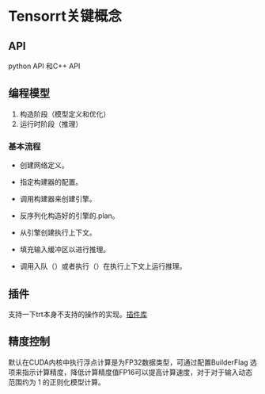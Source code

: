# Tensorrt关键概念
## API
python API 和C++ API
## 编程模型
1. 构造阶段（模型定义和优化）
2. 运行时阶段（推理）
### 基本流程
* 创建网络定义。
* 指定构建器的配置。
* 调用构建器来创建引擎。


* 反序列化构造好的引擎的.plan。
* 从引擎创建执行上下文。
* 填充输入缓冲区以进行推理。
* 调用入队（）或者执行（）在执行上下文上运行推理。

## 插件
支持一下trt本身不支持的操作的实现。[插件库](https://github.com/NVIDIA/TensorRT/tree/main/plugin)

## 精度控制
默认在CUDA内核中执行浮点计算是为FP32数据类型，可通过配置BuilderFlag 选项来指示计算精度，降低计算精度值FP16可以提高计算速度，对于对于输入动态范围约为 1 的正则化模型计算。